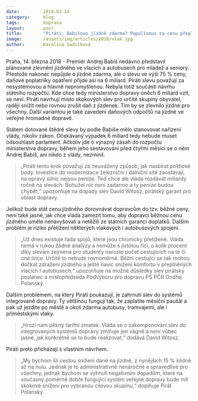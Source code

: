 ```yaml
---
date:         2018-03-14
category:     blog
tags:         doprava
layout:       post
title:        "Piráti: Babišovo jízdné zdarma? Populismus za cenu přeplněných spojů a nedostatku peněz na dopravu"
image:        /assets/img/articles/2018/vlak.jpg
author:       Karolína Sadílková
---
```



Praha, 14. března 2018 - Premiér Andrej Babiš nedávno představil plánované zlevnění jízdného ve vlacích a autobusech pro mládež a seniory. Přestože nakonec nepůjde o jízdné zdarma, ale o slevu ve výši 75 % ceny, daňové poplatníky opatření přijde asi na 6 miliard. Piráti slevu považují za nesystémovou a hlavně nepromyšlenou. Nebyla totiž součástí návrhu státního rozpočtu. Kde chce tedy ministerstvo dopravy oněch 6 miliard vzít, se neví. Piráti navrhují místo skokových slev pro určité skupiny obyvatel, raději snížit nebo rovnou zrušit daň z jízdenek. Tím by se zlevnilo jízdné pro všechny. Další variantou je také zavedení daňových odpočtů na jízdné ve veřejné hromadné dopravě.

Státem dotované štědré slevy by podle Babiše mělo stanovovat nařízení vlády, nikoliv zákon. Očekávaný výpadek 6 miliard tedy nebude muset odsouhlasit parlament. Ačkoliv jde o výrazný zásah do rozpočtu ministerstva dopravy, během jeho sestavování před čtyřmi měsíci se o něm Andrej Babiš, ani nikdo z vlády, nezmínil. 

> „Piráti tento krok považují za neuvážený způsob, jak nasbírat politické body. Investice do modernizace železniční I dálniční sítě zaostávají, na opravy silnic nejsou peníze. Teď chce ale vláda rozdávat miliardy ročně na slevách. Bohužel nic není zadarmo a ty peníze budou chybět,“ upozorňuje na dopady slev David Witosz, pirátský garant pro oblast dopravy.

Jelikož bude stát cenu jízdného dorovnávat dopravcům do tzv. běžné ceny, není také jasné, jak chce vláda zamezit tomu, aby dopravci běžnou cenu jízdného uměle nenavyšovali a netěžili ze státních garancí doplatků. Dalším problém je riziko přetížení některých vlakových i autobusových spojení.

> „Už dnes existuje řada spojů, které jsou chronicky přetížené. Vláda nemá v rukou žádné analýzy a nemůže s jistotou říci, o kolik procent díky slevám zejména pro studenty naroste počet cestujících na té či oné lince. Určitě to nebude rovnoměrné. Běžní cestující se tak mohou dočkat zdražení jízdného a ještě navíc snížení komfortu v přeplněných vlacích I autobusech,“ upozorňuje na možné důsledky slev pirátský poslanec a místopředseda Podvýboru pro dopravu PS PČR Ondřej Polanský.

Dalším problémem, na který Piráti poukazují, je zahrnutí slev do systémů integrované dopravy. Ty většinou fungují tak, že zaplatíte měsíční paušál a pak už jezdíte po městě a okolí zdarma autobusy, tramvajemi, ale i příměstskými vlaky. 

> „Hrozí nám pěkný tarifní zmatek. Vláda se o zakomponování slev do integrovaných systémů dopravy zmiňuje jen vágně a není vůbec jasné, jak konkrétně se to bude realizovat,“ dodává David Witosz. 

Piráti proto přicházejí s vlastním návrhem. 

> „My bychom šli cestou snížení daně na jízdné, z nynějších 15 % klidně až na nulu. Jednak je to administrativně nenáročné a spravedlivé pro všechny, jednak bychom se vyhnuli negativním dopadům, které na současný poměrně dobře fungující systém veřejné dopravy bude mít skokové snížení pro vybranou cílovou skupinu,“ doplňuje Pirát Polanský.

 

 


